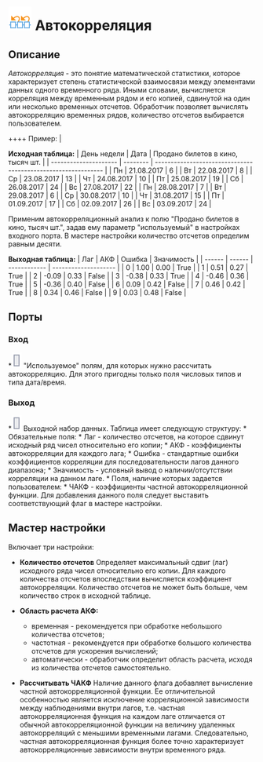 # ![ ](../../../media/app/processors/transformation/autocorrelation.svg) Автокорреляция

## Описание

*Автокорреляция* - это понятие математической статистики, которое характеризует степень статистической взаимосвязи между элементами данных одного временного ряда. Иными словами, вычисляется корреляция между временным рядом и его копией, сдвинутой на один или несколько временных отсчетов. Обработчик позволяет вычислять автокорреляцию временных рядов, количество отсчетов выбирается пользователем.

++++ Пример:  |

**Исходная таблица:**
 | День недели | Дата   | Продано билетов в кино, тысяч шт. |
 | --------------------- | --------   | ------------------------------------------------------------- |
 | Пн                  | 21.08.2017 | 6                                                             |
 | Вт                  | 22.08.2017 | 8                                                             |
 | Ср                  | 23.08.2017 | 13                                                            |
 | Чт                  | 24.08.2017 | 10                                                            |
 | Пт                  | 25.08.2017 | 19                                                            |
 | Сб                  | 26.08.2017 | 24                                                            |
 | Вс                  | 27.08.2017 | 22                                                            |
 | Пн                  | 28.08.2017 | 7                                                             |
 | Вт                  | 29.08.2017 | 6                                                             |
 | Ср                  | 30.08.2017 | 10                                                            |
 | Чт                  | 31.08.2017 | 15                                                            |
 | Пт                  | 01.09.2017 | 17                                                            |
 | Сб                  | 02.09.2017 | 26                                                            |
 | Вс                  | 03.09.2017 | 24                                                            |

Применим автокорреляционный анализ к полю "Продано билетов в кино, тысяч шт.", задав ему параметр "используемый" в настройках входного порта. В мастере настройки количество отсчетов определим равным десяти.

**Выходная таблица:**
 | Лаг | АКФ | Ошибка | Значимость |
 | ------ | ------ | ------------ | -------------------- |
 | 0      | 1.00   | 0.00         | True                 |
 | 1      | 0.51   | 0.27         | True                 |
 | 2      | -0.09  | 0.33         | False                |
 | 3      | -0.38  | 0.33         | True                 |
 | 4      | -0.46  | 0.36         | True                 |
 | 5      | -0.36  | 0.40         | False                |
 | 6      | 0.09   | 0.42         | False                |
 | 7      | 0.46   | 0.42         | True                 |
 | 8      | 0.34   | 0.46         | False                |
 | 9      | 0.03   | 0.48         | False                |

## Порты

### Вход

   *![](../../../media/app/icons/ports/output_table_inactive.svg) "Используемое" полям, для которых нужно рассчитать автокорреляцию. Для этого пригодны только поля числовых типов и типа дата/время.

### Выход

   *![](../../../media/app/icons/ports/output_table_inactive.svg) Выходной набор данных. Таблица имеет следующую структуру:
     * Обязательные поля:
       * Лаг - количество отсчетов, на которое сдвинут исходный ряд чисел относительно его копии;
       * АКФ - коэффициенты автокорреляции для каждого лага;
       * Ошибка - стандартные ошибки коэффициентов корреляции для последовательности лагов данного диапазона;
       * Значимость - условный вывод о наличии/отсутствии корреляции на данном лаге.
     * Поля, наличие которых задается пользователем:
       * ЧАКФ - коэффициенты частной автокорреляционной функции. Для добавления данного поля следует выставить соответствующий флаг в мастере настройки.

## Мастер настройки

Включает три настройки:

* **Количество отсчетов** Определяет максимальный сдвиг (лаг) исходного ряда чисел относительно его копии. Для каждого количества отсчетов впоследствии вычисляется коэффициент автокорреляции. Количество отсчетов не может быть больше, чем количество строк в исходной таблице.

* **Область расчета АКФ:**
  * временная - рекомендуется при обработке небольшого количества отсчетов;
  * частотная - рекомендуется при обработке большого количества отсчетов для ускорения вычислений;
  * автоматически - обработчик определит область расчета, исходя из количества отсчетов самостоятельно.

* **Рассчитывать ЧАКФ** Наличие данного флага добавляет вычисление частной автокорреляционной функции. Ее отличительной особенностью является исключение корреляционной зависимости между наблюдениями внутри лагов, т.е. частная автокорреляционная функция на каждом лаге отличается от обычной автокорреляционной функции на величину удаленных автокорреляций с меньшими временными лагами. Следовательно, частная автокорреляционная функция более точно характеризует автокорреляционные зависимости внутри временного ряда.
